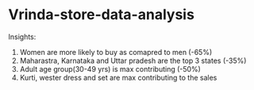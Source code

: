 # Vrinda-store-data-analysis
Insights:

1. Women are more likely to buy as comapred to men (-65%)
2. Maharastra, Karnataka and Uttar pradesh are the top 3 states (-35%)
3. Adult age group(30-49 yrs) is max contributing (-50%)
4. Kurti, wester dress and set are max contributing to the sales 
